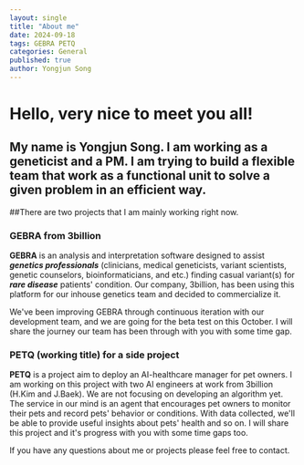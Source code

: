```yaml
---
layout: single
title: "About me"
date: 2024-09-18
tags: GEBRA PETQ
categories: General
published: true
author: Yongjun Song
---
```


# Hello, very nice to meet you all! #

## My name is Yongjun Song. I am working as a geneticist and a PM. I am trying to build a flexible team that work as a functional unit to solve a given problem in an efficient way. ##

##There are two projects that I am mainly working right now.

### **GEBRA** from 3billion ###

**GEBRA** is an analysis and interpretation software designed to assist ***genetics professionals*** (clinicians, medical geneticists, variant scientists, genetic counselors, bioinformaticians, and etc.) finding casual variant(s) for ***rare disease*** patients' condition. Our company, 3billion, has been using this platform for our inhouse genetics team and decided to commercialize it. 

We've been improving GEBRA through continuous iteration with our development team, and we are going for the beta test on this October. I will share the journey our team has been through with you with some time gap.

### **PETQ** (working title) for a side project ###

**PETQ** is a project aim to deploy an AI-healthcare manager for pet owners. I am working on this project with two AI engineers at work from 3billion (H.Kim and J.Baek). We are not focusing on developing an algorithm yet. The service in our mind is an agent that encourages pet owners to monitor their pets and record pets' behavior or conditions. With data collected, we'll be able to provide useful insights about pets' health and so on. I will share this project and it's progress with you with some time gaps too.

If you have any questions about me or projects please feel free to contact.


